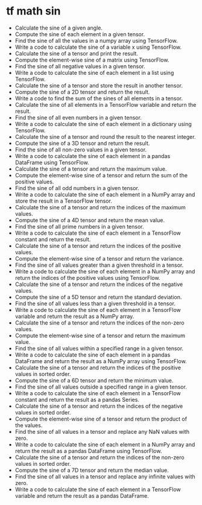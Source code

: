 # tf math sin

- Calculate the sine of a given angle.
- Compute the sine of each element in a given tensor.
- Find the sine of all the values in a numpy array using TensorFlow.
- Write a code to calculate the sine of a variable x using TensorFlow.
- Calculate the sine of a tensor and print the result.
- Compute the element-wise sine of a matrix using TensorFlow.
- Find the sine of all negative values in a given tensor.
- Write a code to calculate the sine of each element in a list using TensorFlow.
- Calculate the sine of a tensor and store the result in another tensor.
- Compute the sine of a 2D tensor and return the result.
- Write a code to find the sum of the sines of all elements in a tensor.
- Calculate the sine of all elements in a TensorFlow variable and return the result.
- Find the sine of all even numbers in a given tensor.
- Write a code to calculate the sine of each element in a dictionary using TensorFlow.
- Calculate the sine of a tensor and round the result to the nearest integer.
- Compute the sine of a 3D tensor and return the result.
- Find the sine of all non-zero values in a given tensor.
- Write a code to calculate the sine of each element in a pandas DataFrame using TensorFlow.
- Calculate the sine of a tensor and return the maximum value.
- Compute the element-wise sine of a tensor and return the sum of the positive values.
- Find the sine of all odd numbers in a given tensor.
- Write a code to calculate the sine of each element in a NumPy array and store the result in a TensorFlow tensor.
- Calculate the sine of a tensor and return the indices of the maximum values.
- Compute the sine of a 4D tensor and return the mean value.
- Find the sine of all prime numbers in a given tensor.
- Write a code to calculate the sine of each element in a TensorFlow constant and return the result.
- Calculate the sine of a tensor and return the indices of the positive values.
- Compute the element-wise sine of a tensor and return the variance.
- Find the sine of all values greater than a given threshold in a tensor.
- Write a code to calculate the sine of each element in a NumPy array and return the indices of the positive values using TensorFlow.
- Calculate the sine of a tensor and return the indices of the negative values.
- Compute the sine of a 5D tensor and return the standard deviation.
- Find the sine of all values less than a given threshold in a tensor.
- Write a code to calculate the sine of each element in a TensorFlow variable and return the result as a NumPy array.
- Calculate the sine of a tensor and return the indices of the non-zero values.
- Compute the element-wise sine of a tensor and return the maximum value.
- Find the sine of all values within a specified range in a given tensor.
- Write a code to calculate the sine of each element in a pandas DataFrame and return the result as a NumPy array using TensorFlow.
- Calculate the sine of a tensor and return the indices of the positive values in sorted order.
- Compute the sine of a 6D tensor and return the minimum value.
- Find the sine of all values outside a specified range in a given tensor.
- Write a code to calculate the sine of each element in a TensorFlow constant and return the result as a pandas Series.
- Calculate the sine of a tensor and return the indices of the negative values in sorted order.
- Compute the element-wise sine of a tensor and return the product of the values.
- Find the sine of all values in a tensor and replace any NaN values with zero.
- Write a code to calculate the sine of each element in a NumPy array and return the result as a pandas DataFrame using TensorFlow.
- Calculate the sine of a tensor and return the indices of the non-zero values in sorted order.
- Compute the sine of a 7D tensor and return the median value.
- Find the sine of all values in a tensor and replace any infinite values with zero.
- Write a code to calculate the sine of each element in a TensorFlow variable and return the result as a pandas DataFrame.
